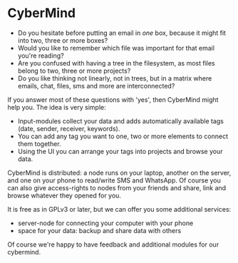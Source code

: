 # CyberMind

* Do you hesitate before putting an email in _one_ box, because it might fit 
into two, three or more boxes?
* Would you like to remember which file was important for that email you're 
reading?
* Are you confused with having a tree in the filesystem, as most files belong 
to two, three or more projects?
* Do you like thinking not linearly, not in trees, but in a matrix where emails, 
chat, files, sms and more are interconnected?

If you answer most of these questions with 'yes', then CyberMind might help
you. The idea is very simple: 
* Input-modules collect your data and adds automatically available tags 
(date, sender, receiver, keywords). 
* You can add any tag you want to one, two or more elements to connect them 
together.
* Using the UI you can arrange your tags into projects and browse your data.

CyberMind is distributed: a node runs on your laptop, another on the server,
and one on your phone to read/write SMS and WhatsApp. Of course you can also
give access-rights to nodes from your friends and share, link and browse
whatever they opened for you.

It is free as in GPLv3 or later, but we can offer you some additional services:
* server-node for connecting your computer with your phone
* space for your data: backup and share data with others

Of course we're happy to have feedback and additional modules for our cybermind.
